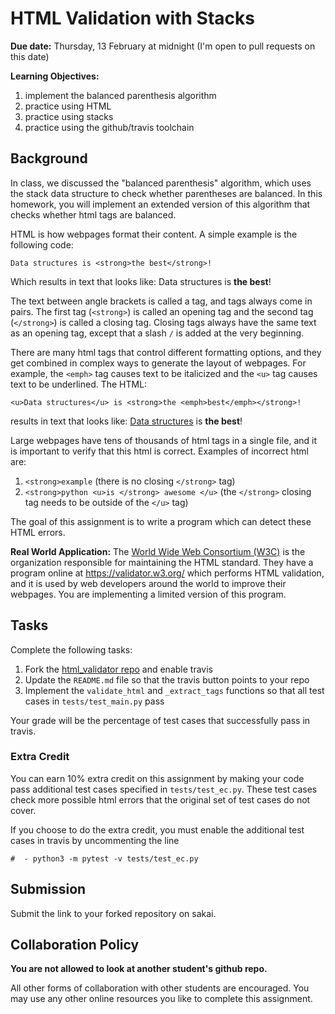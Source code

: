 # HTML Validation with Stacks

**Due date:**
Thursday, 13 February at midnight
(I'm open to pull requests on this date)

**Learning Objectives:**

1. implement the balanced parenthesis algorithm
1. practice using HTML
1. practice using stacks
1. practice using the github/travis toolchain

## Background

In class, we discussed the "balanced parenthesis" algorithm,
which uses the stack data structure to check whether parentheses are balanced.
In this homework, you will implement an extended version of this algorithm that checks whether html tags are balanced.

HTML is how webpages format their content.
A simple example is the following code:

```
Data structures is <strong>the best</strong>!
```

Which results in text that looks like: Data structures is <strong>the best</strong>!

The text between angle brackets is called a tag,
and tags always come in pairs.
The first tag (`<strong>`) is called an opening tag and the second tag (`</strong>`) is called a closing tag.
Closing tags always have the same text as an opening tag, except that a slash `/` is added at the very beginning.

There are many html tags that control different formatting options,
and they get combined in complex ways to generate the layout of webpages.
For example, the `<emph>` tag causes text to be italicized and the `<u>` tag causes text to be underlined.
The HTML:

```
<u>Data structures</u> is <strong>the <emph>best</emph></strong>!
```

results in text that looks like: <u>Data structures</u> is <strong>the <emph>best</emph></strong>!

Large webpages have tens of thousands of html tags in a single file,
and it is important to verify that this html is correct.
Examples of incorrect html are:

1. `<strong>example` (there is no closing `</strong>` tag)
1. `<strong>python <u>is </strong> awesome </u>` (the `</strong>` closing tag needs to be outside of the `</u>` tag)

The goal of this assignment is to write a program which can detect these HTML errors.

**Real World Application:**
The [World Wide Web Consortium (W3C)](https://w3.org) is the organization responsible for maintaining the HTML standard.
They have a program online at https://validator.w3.org/ which performs HTML validation,
and it is used by web developers around the world to improve their webpages.
You are implementing a limited version of this program.

## Tasks

Complete the following tasks:

1. Fork the [html\_validator repo](https://github.com/mikeizbicki/html_validator) and enable travis
1. Update the `README.md` file so that the travis button points to your repo
1. Implement the `validate_html` and `_extract_tags` functions so that all test cases in `tests/test_main.py` pass

Your grade will be the percentage of test cases that successfully pass in travis.

### Extra Credit

You can earn 10% extra credit on this assignment by making your code pass additional test cases specified in `tests/test_ec.py`.
These test cases check more possible html errors that the original set of test cases do not cover.

If you choose to do the extra credit, you must enable the additional test cases in travis by uncommenting the line

```
#  - python3 -m pytest -v tests/test_ec.py
```

## Submission

Submit the link to your forked repository on sakai.

## Collaboration Policy

**You are not allowed to look at another student's github repo.**

All other forms of collaboration with other students are encouraged.
You may use any other online resources you like to complete this assignment.
